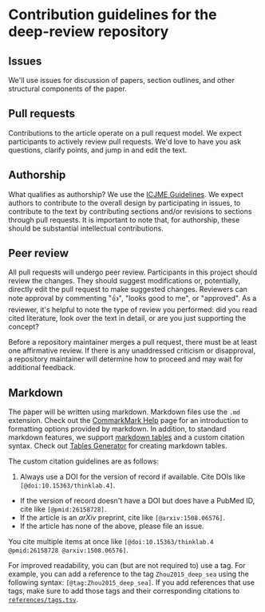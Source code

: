 # Contribution guidelines for the deep-review repository

## Issues

We'll use issues for discussion of papers, section outlines, and other
structural components of the paper.

## Pull requests

Contributions to the article operate on a pull request model. We expect
participants to actively review pull requests. We'd love to have you ask
questions, clarify points, and jump in and edit the text.

## Authorship

What qualifies as authorship? We use the [ICJME Guidelines](http://www.icmje.org/recommendations/browse/roles-and-responsibilities/defining-the-role-of-authors-and-contributors.html).
We expect authors to contribute to the overall design by participating in
issues, to contribute to the text by contributing sections and/or revisions
to sections through pull requests. It is important to note that, for authorship,
these should be substantial intellectual contributions.

## Peer review

All pull requests will undergo peer review. Participants in this project should
review the changes. They should suggest modifications or, potentially, directly
edit the pull request to make suggested changes. Reviewers can note approval by
commenting ":+1:", "looks good to me", or "approved". As a reviewer, it's
helpful to note the type of review you performed: did you read cited literature,
look over the text in detail, or are you just supporting the concept?

Before a repository maintainer merges a pull request, there must be at least
one affirmative review. If there is any unaddressed criticism or disapproval,
a repository maintainer will determine how to proceed and may wait for
additional feedback.

## Markdown

The paper will be written using markdown. Markdown files use the `.md`
extension. Check out the [CommarkMark Help](http://commonmark.org/help/) page
for an introduction to formatting options provided by markdown. In addition, to
standard markdown features, we support [markdown
tables](https://help.github.com/articles/organizing-information-with-tables/
"GitHub Help: Organizing information with tables") and a custom citation syntax.
Check out [Tables Generator](http://www.tablesgenerator.com/markdown_tables) for
creating markdown tables.

The custom citation guidelines are as follows:

1. Always use a DOI for the version of record if available. Cite DOIs like
  `[@doi:10.15363/thinklab.4]`.
+ If the version of record doesn't have a DOI but does have a PubMed ID, cite
  like `[@pmid:26158728]`.
+ If the article is an _arXiv_ preprint, cite like `[@arxiv:1508.06576]`.
+ If the article has none of the above, please file an issue.

You cite multiple items at once like `[@doi:10.15363/thinklab.4 @pmid:26158728
@arxiv:1508.06576]`.

For improved readability, you can (but are not required to) use a tag. For
example, you can add a reference to the tag `Zhou2015_deep_sea` using the
following syntax: `[@tag:Zhou2015_deep_sea]`. If you add references that use
tags, make sure to add those tags and their corresponding citations to
[`references/tags.tsv`](references/tags.tsv).
